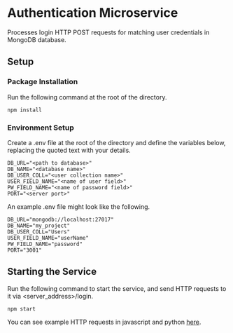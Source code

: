# Authentication Microservice

Processes login HTTP POST requests for matching user credentials in MongoDB database.

## Setup

### Package Installation

Run the following command at the root of the directory.

```
npm install
```

### Environment Setup

Create a .env file at the root of the directory and define the variables below, replacing the quoted text with your details.

```
DB_URL="<path to database>"
DB_NAME="<database name>"
DB_USER_COLL="<user collection name>"
USER_FIELD_NAME="<name of user field>"
PW_FIELD_NAME="<name of password field>"
PORT="<server port>"
```

An example .env file might look like the following.

```
DB_URL="mongodb://localhost:27017"
DB_NAME="my_project"
DB_USER_COLL="Users"
USER_FIELD_NAME="userName"
PW_FIELD_NAME="password"
PORT="3001"
```

## Starting the Service

Run the following command to start the service, and send HTTP requests to it via <server_address>/login.

```
npm start
```

You can see example HTTP requests in javascript and python [here](sample_usage).